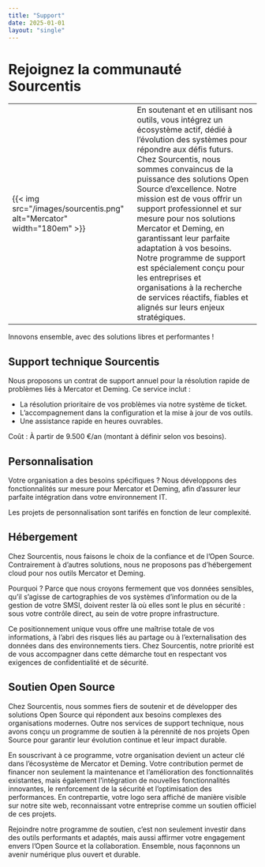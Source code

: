 ```yaml
---
title: "Support"
date: 2025-01-01
layout: "single"
---
```



# Rejoignez la communauté Sourcentis

|    |    |
|----|----|
| {{< img src="/images/sourcentis.png" alt="Mercator" width="180em" >}} | En soutenant et en utilisant nos outils, vous intégrez un écosystème actif, dédié à l’évolution des systèmes pour répondre aux défis futurs. Chez Sourcentis, nous sommes convaincus de la puissance des solutions Open Source d’excellence. Notre mission est de vous offrir un support professionnel et sur mesure pour nos solutions Mercator et Deming, en garantissant leur parfaite adaptation à vos besoins. Notre programme de support est spécialement conçu pour les entreprises et organisations à la recherche de services réactifs, fiables et alignés sur leurs enjeux stratégiques. |

Innovons ensemble, avec des solutions libres et performantes !

## Support technique Sourcentis

Nous proposons un contrat de support annuel pour la résolution rapide de problèmes liés à Mercator et Deming. Ce service inclut :

- La résolution prioritaire de vos problèmes via notre système de ticket.
- L’accompagnement dans la configuration et la mise à jour de vos outils.
- Une assistance rapide en heures ouvrables.

Coût : À partir de 9.500 €/an (montant à définir selon vos besoins).

## Personnalisation

Votre organisation a des besoins spécifiques ? Nous développons des fonctionnalités sur mesure pour Mercator et Deming, afin d’assurer leur parfaite intégration dans votre environnement IT.

Les projets de personnalisation sont tarifés en fonction de leur complexité.


## Hébergement

Chez Sourcentis, nous faisons le choix de la confiance et de l’Open Source. Contrairement à d’autres solutions, nous ne proposons pas d’hébergement cloud pour nos outils Mercator et Deming.

Pourquoi ? Parce que nous croyons fermement que vos données sensibles, qu’il s’agisse de cartographies de vos systèmes d’information ou de la gestion de votre SMSI, doivent rester là où elles sont le plus en sécurité : sous votre contrôle direct, au sein de votre propre infrastructure.

Ce positionnement unique vous offre une maîtrise totale de vos informations, à l’abri des risques liés au partage ou à l’externalisation des données dans des environnements tiers. Chez Sourcentis, notre priorité est de vous accompagner dans cette démarche tout en respectant vos exigences de confidentialité et de sécurité.


## Soutien Open Source

Chez Sourcentis, nous sommes fiers de soutenir et de développer des solutions Open Source qui répondent aux besoins complexes des organisations modernes. Outre nos services de support technique, nous avons conçu un programme de soutien à la pérennité de nos projets Open Source pour garantir leur évolution continue et leur impact durable.

En souscrivant à ce programme, votre organisation devient un acteur clé dans l’écosystème de Mercator et Deming. Votre contribution permet de financer non seulement la maintenance et l’amélioration des fonctionnalités existantes, mais également l’intégration de nouvelles fonctionnalités innovantes, le renforcement de la sécurité et l’optimisation des performances. En contrepartie, votre logo sera affiché de manière visible sur notre site web, reconnaissant votre entreprise comme un soutien officiel de ces projets.

Rejoindre notre programme de soutien, c’est non seulement investir dans des outils performants et adaptés, mais aussi affirmer votre engagement envers l’Open Source et la collaboration. Ensemble, nous façonnons un avenir numérique plus ouvert et durable.
